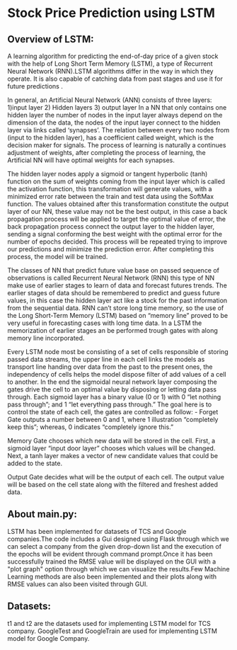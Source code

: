 # Stock Price Prediction using LSTM
Overview of LSTM:
----------------

A learning algorithm for predicting the end-of-day price of a given stock with the help of Long Short Term Memory (LSTM), a type of Recurrent Neural Network (RNN).LSTM algorithms differ in the way in which they operate. It is also capable of catching data from past stages and use it for future predictions . 

In general, an Artificial Neural Network (ANN) consists of three layers: 
	 1)input layer
	 2) Hidden layers 
	 3) output layer
        	                    In a NN that only contains one hidden layer the number of nodes in the input layer always depend on the dimension of the data, the nodes of the input layer connect to the hidden layer via links called ‘synapses’. The relation between every two nodes from (input to the hidden layer), has a coefficient called weight, which is the decision maker for signals. The process of learning is naturally a continues adjustment of weights, after completing the process of learning, the Artificial NN will have optimal weights for each synapses. 
		                        

The hidden layer nodes apply a sigmoid or tangent hyperbolic (tanh) function on the sum of weights coming from the input layer which is called the activation function, this transformation will generate values, with a minimized error rate between the train and test data using the SoftMax function. The values obtained after this transformation constitute the output layer of our NN, these value may not be the best output, in this case a back propagation process will be applied to target the optimal value of error, the back propagation process connect the output layer to the hidden layer, sending a signal conforming the best weight with the optimal error for the number of epochs decided. This process will be repeated trying to improve our predictions and minimize the prediction error. After completing this process, the model will be trained. 
                            
The classes of NN that predict future value base on passed sequence of observations is called Recurrent Neural Network (RNN) this type of NN make use of earlier stages to learn of data and forecast futures trends. The earlier stages of data should be remembered to predict and guess future values, in this case the hidden layer act like a stock for the past information from the sequential data. RNN can’t store long time memory, so the use of the Long Short-Term Memory (LSTM) based on “memory line” proved to be very useful in forecasting cases with long time data. In a LSTM the memorization of earlier stages an be performed trough gates with along memory line incorporated.
                             
Every LSTM node most be consisting of a set of cells responsible of storing passed data streams, the upper line in each cell links the models as transport line handing over data from the past to the present ones, the independency of cells helps the model dispose filter of add values of a cell to another. In the end the sigmoidal neural network layer composing the gates drive the cell to an optimal value by disposing or letting data pass through. Each sigmoid layer has a binary value (0 or 1) with 0 “let nothing pass through”; and 1 “let everything pass through.”
The goal here is to control the state of each cell, the gates are controlled as follow: - 
Forget Gate outputs a number between 0 and 1, where 1 illustration “completely keep this”; whereas, 0 indicates “completely ignore this.” 

Memory Gate chooses which new data will be stored in the cell. First, a sigmoid layer “input door layer” chooses which values will be changed. Next, a tanh layer makes a vector of new candidate values that could be added to the state. 

Output Gate decides what will be the output of each cell. The output value will be based on the cell state along with the filtered and freshest added data.

About main.py:
--------------

LSTM has been implemented for datasets of TCS and Google companies.The code includes a Gui designed using Flask through which we can select a company from the given drop-down list and the execution of the epochs will be evident through command prompt.Once it has been successfully trained the RMSE value will be displayed on the GUI with a "plot graph" option through which we can visualize the results.Few Machine Learning methods are also been implemented and their plots along with RMSE values can also been visited through GUI. 

Datasets:
--------
t1 and t2 are the datasets used for implementing LSTM model for TCS company.
GoogleTest and GoogleTrain are used for implementing LSTM model for Google Company.

